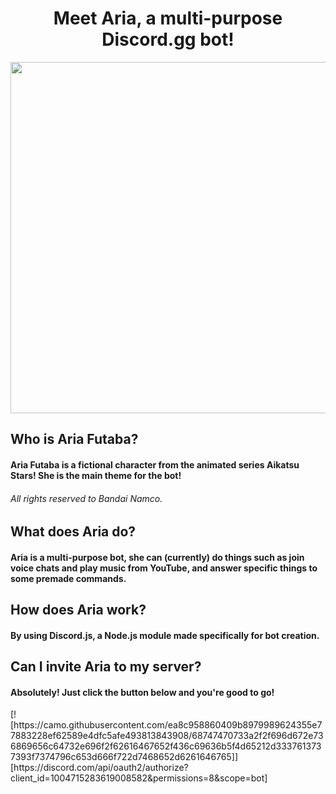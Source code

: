 <h1 align="center">Meet Aria, a multi-purpose Discord.gg bot!</h1>

<img align="center" src= "https://static.wikia.nocookie.net/aikatsustars6864/images/f/f0/AS82122.png/revision/latest?cb=20171116175054"  width="1000" height="562"/>

<h2 align="left">Who is Aria Futaba?</h2>
<h4 align="left">Aria Futaba is a fictional character from the animated series Aikatsu Stars! She is the main theme for the bot!</h4>
<h6 align="left">All rights reserved to Bandai Namco.</h6>


<h2 align="left">What does Aria do?</h2>
<h4 align="left">Aria is a multi-purpose bot, she can (currently) do things such as join voice chats and play music from YouTube, and answer specific things to some premade commands.</h4>

<h2 align="left">How does Aria work?</h2>
<h4 align="left">By using Discord.js, a Node.js module made specifically for bot creation.</h4>

<h2 align="left">Can I invite Aria to my server?</h2>
<h4 align="left">Absolutely! Just click the button below and you're good to go!</h4>
[![https://camo.githubusercontent.com/ea8c958860409b8979989624355e77883228ef62589e4dfc5afe493813843908/68747470733a2f2f696d672e736869656c64732e696f2f62616467652f436c69636b5f4d65212d3337613737393f7374796c653d666f722d7468652d6261646765]] [https://discord.com/api/oauth2/authorize?client_id=1004715283619008582&permissions=8&scope=bot]

